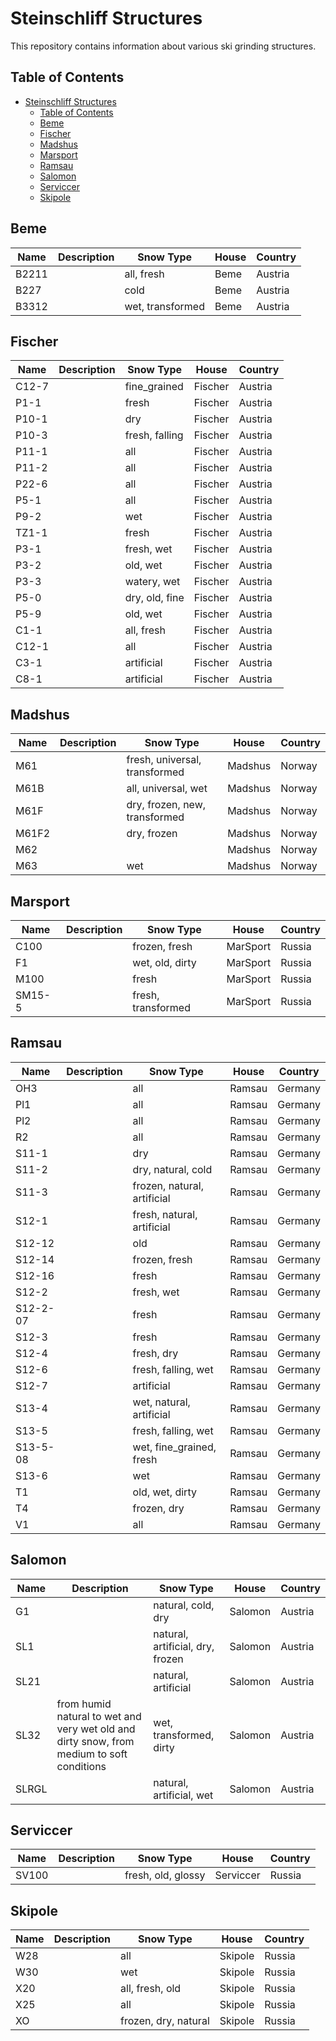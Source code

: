# Steinschliff Structures

This repository contains information about various ski grinding structures.

## Table of Contents

- [Steinschliff Structures](#steinschliff-structures)
  - [Table of Contents](#table-of-contents)
  - [Beme](#beme)
  - [Fischer](#fischer)
  - [Madshus](#madshus)
  - [Marsport](#marsport)
  - [Ramsau](#ramsau)
  - [Salomon](#salomon)
  - [Serviccer](#serviccer)
  - [Skipole](#skipole)

## Beme

| Name | Description | Snow Type | House | Country |
|------|------------|-----------|-------|--------|
| B2211 |  | all, fresh | Beme | Austria |
| B227 |  | cold | Beme | Austria |
| B3312 |  | wet, transformed | Beme | Austria |

## Fischer

| Name | Description | Snow Type | House | Country |
|------|------------|-----------|-------|--------|
| C12-7 |  | fine_grained | Fischer | Austria |
| P1-1 |  | fresh | Fischer | Austria |
| P10-1 |  | dry | Fischer | Austria |
| P10-3 |  | fresh, falling | Fischer | Austria |
| P11-1 |  | all | Fischer | Austria |
| P11-2 |  | all | Fischer | Austria |
| P22-6 |  | all | Fischer | Austria |
| P5-1 |  | all | Fischer | Austria |
| P9-2 |  | wet | Fischer | Austria |
| TZ1-1 |  | fresh | Fischer | Austria |
| Р3-1 |  | fresh, wet | Fischer | Austria |
| Р3-2 |  | old, wet | Fischer | Austria |
| Р3-3 |  | watery, wet | Fischer | Austria |
| Р5-0 |  | dry, old, fine | Fischer | Austria |
| Р5-9 |  | old, wet | Fischer | Austria |
| С1-1 |  | all, fresh | Fischer | Austria |
| С12-1 |  | all | Fischer | Austria |
| С3-1 |  | artificial | Fischer | Austria |
| С8-1 |  | artificial | Fischer | Austria |

## Madshus

| Name | Description | Snow Type | House | Country |
|------|------------|-----------|-------|--------|
| M61 |  | fresh, universal, transformed | Madshus | Norway |
| M61B |  | all, universal, wet | Madshus | Norway |
| M61F |  | dry, frozen, new, transformed | Madshus | Norway |
| M61F2 |  | dry, frozen | Madshus | Norway |
| M62 |  |  | Madshus | Norway |
| M63 |  | wet | Madshus | Norway |

## Marsport

| Name | Description | Snow Type | House | Country |
|------|------------|-----------|-------|--------|
| C100 |  | frozen, fresh | MarSport | Russia |
| F1 |  | wet, old, dirty | MarSport | Russia |
| M100 |  | fresh | MarSport | Russia |
| SM15-5 |  | fresh, transformed | MarSport | Russia |

## Ramsau

| Name | Description | Snow Type | House | Country |
|------|------------|-----------|-------|--------|
| OH3 |  | all | Ramsau | Germany |
| Pl1 |  | all | Ramsau | Germany |
| Pl2 |  | all | Ramsau | Germany |
| R2 |  | all | Ramsau | Germany |
| S11-1 |  | dry | Ramsau | Germany |
| S11-2 |  | dry, natural, cold | Ramsau | Germany |
| S11-3 |  | frozen, natural, artificial | Ramsau | Germany |
| S12-1 |  | fresh, natural, artificial | Ramsau | Germany |
| S12-12 |  | old | Ramsau | Germany |
| S12-14 |  | frozen, fresh | Ramsau | Germany |
| S12-16 |  | fresh | Ramsau | Germany |
| S12-2 |  | fresh, wet | Ramsau | Germany |
| S12-2-07 |  | fresh | Ramsau | Germany |
| S12-3 |  | fresh | Ramsau | Germany |
| S12-4 |  | fresh, dry | Ramsau | Germany |
| S12-6 |  | fresh, falling, wet | Ramsau | Germany |
| S12-7 |  | artificial | Ramsau | Germany |
| S13-4 |  | wet, natural, artificial | Ramsau | Germany |
| S13-5 |  | fresh, falling, wet | Ramsau | Germany |
| S13-5-08 |  | wet, fine_grained, fresh | Ramsau | Germany |
| S13-6 |  | wet | Ramsau | Germany |
| T1 |  | old, wet, dirty | Ramsau | Germany |
| T4 |  | frozen, dry | Ramsau | Germany |
| V1 |  | all | Ramsau | Germany |

## Salomon

| Name | Description | Snow Type | House | Country |
|------|------------|-----------|-------|--------|
| G1 |  | natural, cold, dry | Salomon | Austria |
| SL1 |  | natural, artificial, dry, frozen | Salomon | Austria |
| SL21 |  | natural, artificial | Salomon | Austria |
| SL32 | from humid natural to wet and very wet old and dirty snow, from medium to soft conditions | wet, transformed, dirty | Salomon | Austria |
| SLRGL |  | natural, artificial, wet | Salomon | Austria |

## Serviccer

| Name | Description | Snow Type | House | Country |
|------|------------|-----------|-------|--------|
| SV100 |  | fresh, old, glossy | Serviccer | Russia |

## Skipole

| Name | Description | Snow Type | House | Country |
|------|------------|-----------|-------|--------|
| W28 |  | all | Skipole | Russia |
| W30 |  | wet | Skipole | Russia |
| Х20 |  | all, fresh, old | Skipole | Russia |
| Х25 |  | all | Skipole | Russia |
| ХО |  | frozen, dry, natural | Skipole | Russia |
